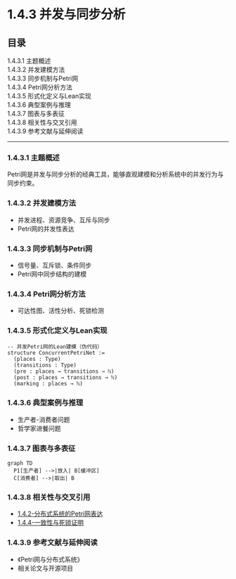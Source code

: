 # 1.4.3 并发与同步分析

## 目录

1.4.3.1 主题概述  
1.4.3.2 并发建模方法  
1.4.3.3 同步机制与Petri网  
1.4.3.4 Petri网分析方法  
1.4.3.5 形式化定义与Lean实现  
1.4.3.6 典型案例与推理  
1.4.3.7 图表与多表征  
1.4.3.8 相关性与交叉引用  
1.4.3.9 参考文献与延伸阅读  

---

### 1.4.3.1 主题概述

Petri网是并发与同步分析的经典工具，能够直观建模和分析系统中的并发行为与同步约束。

### 1.4.3.2 并发建模方法

- 并发进程、资源竞争、互斥与同步
- Petri网的并发性表达

### 1.4.3.3 同步机制与Petri网

- 信号量、互斥锁、条件同步
- Petri网中同步结构的建模

### 1.4.3.4 Petri网分析方法

- 可达性图、活性分析、死锁检测

### 1.4.3.5 形式化定义与Lean实现

```lean
-- 并发Petri网的Lean建模（伪代码）
structure ConcurrentPetriNet :=
  (places : Type)
  (transitions : Type)
  (pre : places → transitions → ℕ)
  (post : places → transitions → ℕ)
  (marking : places → ℕ)
```

### 1.4.3.6 典型案例与推理

- 生产者-消费者问题
- 哲学家进餐问题

### 1.4.3.7 图表与多表征

```mermaid
graph TD
  P1[生产者] -->|放入| B[缓冲区]
  C[消费者] -->|取出| B
```

### 1.4.3.8 相关性与交叉引用

- [1.4.2-分布式系统的Petri网表达](./1.4.2-分布式系统的Petri网表达.md)
- [1.4.4-一致性与死锁证明](./1.4.4-一致性与死锁证明.md)

### 1.4.3.9 参考文献与延伸阅读

- 《Petri网与分布式系统》
- 相关论文与开源项目
